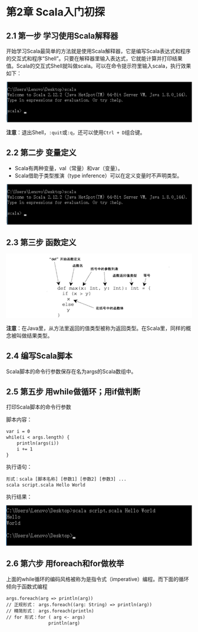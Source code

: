 # 第2章 Scala入门初探
> 

## 2.1 第一步 学习使用Scala解释器
开始学习Scala最简单的方法就是使用Scala解释器，它是编写Scala表达式和程序的交互式和程序“Shell”。只要在解释器里输入表达式，它就能计算并打印结果值。Scala的交互式Shell就叫做scala。可以在命令提示符里输入scala，执行效果如下：

![Scala_Book001_01](./images/Scala_Book001_01.png)

**注意**：退出Shell，`:quit`或`:q`，还可以使用`Ctrl + D`组合键。

## 2.2 第二步 变量定义
* Scala有两种变量，val（常量）和var（变量）。
* Scala借助于类型推演（type inference）可以在定义变量时不声明类型。

![Scala_Book001_02_01](./images/Scala_Book001_02_01.png)

## 2.3 第三步 函数定义
![Scala_Book001_02_02](./images/Scala_Book001_02_02.png)

**注意**：在Java里，从方法里返回的值类型被称为返回类型。在Scala里，同样的概念被叫做结果类型。

## 2.4 编写Scala脚本
Scala脚本的命令行参数保存在名为args的Scala数组中。

## 2.5 第五步 用while做循环；用if做判断
打印Scala脚本的命令行参数

脚本内容：
```
var i = 0 
while(i < args.length) {
    println(args(i))
    i += 1
}
```

执行语句：
```
形式：scala [脚本名称] [参数1] [参数2] [参数3] ...
scala script.scala Hello World
```

执行结果：

![Scala_Book001_02_03](./images/Scala_Book001_02_03.png)

## 2.6 第六步 用foreach和for做枚举
上面的while循环的编码风格被称为是指令式（imperative）编程。而下面的循环倾向于函数式编程
```
args.foreach(arg => println(arg))
// 正规形式： args.foreach((arg: String) => println(arg))
// 精简形式： args.foreach(println)
// for 形式：for ( arg <- args)
                println(arg)
```